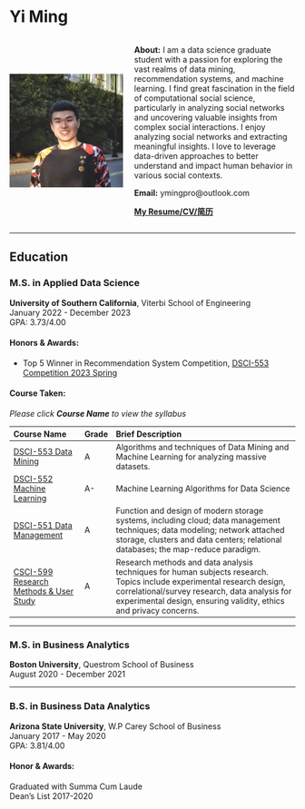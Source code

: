 

# Yi Ming

<div style="display: flex; align-items: center;">
    <img src="./attachments/headshot.JPG" alt="Headshot" width="200" height="200">
    <div style="margin-left: 20px;">
        <p><strong>About:</strong> I am a data science graduate student with a passion for exploring the vast realms of data mining, recommendation systems, and machine learning. I find great fascination in the field of computational social science, particularly in analyzing social networks and uncovering valuable insights from complex social interactions. I enjoy analyzing social networks and extracting meaningful insights. I love to leverage data-driven approaches to better understand and impact human behavior in various social contexts.
        </p>
        <p><strong>Email:</strong> ymingpro@outlook.com</p>
        <p><a href="./attachments/Resume.pdf"><strong>My Resume/CV/简历</strong></a></p>
    </div>
</div>










<hr style="border-top: 1px solid ##ff0000;">

## Education 
### M.S. in Applied Data Science                
**University of Southern California**, Viterbi School of Engineering  
January 2022 - December 2023  
GPA: 3.73/4.00  
#### Honors & Awards:   
- Top 5 Winner in Recommendation System Competition, [DSCI-553 Competition 2023 Spring](competition_result_screenshot.jpg)
#### Course Taken: 
_Please click **Course Name** to view the syllabus_

|Course Name      | Grade        | Brief Description |
|:-------------|:------------------|:------|
| [DSCI-553 Data Mining](./attachments/DSCI_553_syllabus.pdf) | A | Algorithms and techniques of Data Mining and Machine Learning for analyzing massive datasets.|
| [DSCI-552 Machine Learning](./attachments/DSCI_552_syllabus.pdf)  | A- | Machine Learning Algorithms for Data Science  |
| [DSCI-551 Data Management](./attachments/DSCI_551_syllabus.pdf) | A   | Function and design of modern storage systems, including cloud; data management techniques; data modeling; network attached storage, clusters and data centers; relational databases; the map-reduce paradigm.   |
| [CSCI-599 Research Methods & User Study](./attachments/CSCI_599_syllabus.pdf) | A | Research methods and data analysis techniques for human subjects research. Topics include experimental research design, correlational/survey research, data analysis for experimental design, ensuring validity, ethics and privacy concerns.  |

<hr style="border-top: 1px solid ##ff0000;">

### M.S. in Business Analytics 

**Boston University**, Questrom School of Business   
August 2020 - December 2021  

<hr style="border-top: 1px solid ##ff0000;">

### B.S. in Business Data Analytics 
**Arizona State University**, W.P Carey School of Business  
January 2017 - May 2020   
GPA: 3.81/4.00  
#### Honor & Awards:
Graduated with Summa Cum Laude  
Dean’s List 2017-2020





